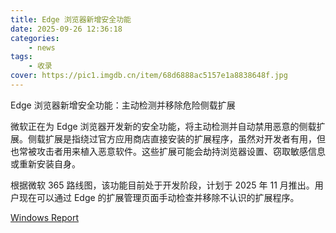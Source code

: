 ```yaml
---
title: Edge 浏览器新增安全功能
date: 2025-09-26 12:36:18
categories: 
    - news
tags: 
    - 收录
cover: https://pic1.imgdb.cn/item/68d6888ac5157e1a8838648f.jpg
---
```



Edge 浏览器新增安全功能：主动检测并移除危险侧载扩展
<!--more-->
微软正在为 Edge 浏览器开发新的安全功能，将主动检测并自动禁用恶意的侧载扩展。侧载扩展是指绕过官方应用商店直接安装的扩展程序，虽然对开发者有用，但也常被攻击者用来植入恶意软件。这些扩展可能会劫持浏览器设置、窃取敏感信息或重新安装自身。

根据微软 365 路线图，该功能目前处于开发阶段，计划于 2025 年 11 月推出。用户现在可以通过 Edge 的扩展管理页面手动检查并移除不认识的扩展程序。

[Windows Report](https://windowsreport.com/microsoft-edge-will-block-dangerous-sideloaded-extensions-but-not-just-yet/)



